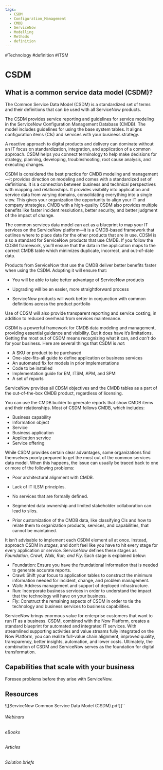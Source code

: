 ```yaml
---
tags:
  - CSDM
  - Configuration_Management
  - CMDB
  - ServiceNow
  - Modelling
  - Methods
  - definition
---
```

#Technology #definition #ITSM

# CSDM

## What is a common service data model (CSDM)?

The Common Service Data Model (CSDM) is a standardized set of terms and their definitions that can be used with all ServiceNow products.

The CSDM provides service reporting and guidelines for service modeling in the ServiceNow Configuration Management Database (CMDB). The model includes guidelines for using the base system tables. It aligns configuration items (CIs) and services with your business strategy.

A reactive approach to digital products and delivery can dominate without an IT focus on standardization, integration, and application of a common approach. CSDM helps you connect terminology to help make decisions for strategy, planning, developing, troubleshooting, root cause analysis, and executing changes.

CSDM is considered the best practice for CMDB modeling and management—it provides direction on modeling and comes with a standardized set of definitions. It is a connection between business and technical perspectives with mapping and relationships. It provides visibility into application and service data from varying domains, consolidating everything into a single view. This gives your organization the opportunity to align your IT and company strategies. CMDB with a high-quality CSDM also provides multiple benefits like faster incident resolutions, better security, and better judgment of the impact of change.

The common services data model can act as a blueprint to map your IT services on the ServiceNow platform—it is a CMDB-based framework that outlines where to place data for the other products that are in use. CDSM is also a standard for ServiceNow products that use CMDB. If you follow the CDSM framework, you’ll ensure that the data in the application maps to the correct CMDB table which minimizes duplicate, incorrect, and out-of-date data.

Products from ServiceNow that use the CMDB deliver better benefits faster when using the CSDM. Adopting it will ensure that:

-   You will be able to take better advantage of ServiceNow products
-   Upgrading will be an easier, more straightforward process  
    
-   ServiceNow products will work better in conjunction with common definitions across the product portfolio

Use of CDSM will also provide transparent reporting and service costing, in addition to reduced overhead from services maintenance.

CSDM is a powerful framework for CMDB data modeling and management, providing essential guidance and visibility. But it does have it’s limitations. Getting the most out of CSDM means recognizing what it can, and _can’t_ do for your business. Here are several things that CSDM is _not_:

-   A SKU or product to be purchased
-   One-size-fits-all guide to define application or business services
-   An automated fix for models in prior implementations
-   Code to be installed
-   Implementation guide for EM, ITSM, APM, and SPM
-   A set of reports

ServiceNow provides all CDSM objectives and the CMDB tables as a part of the out-of-the-box CMDB product, regardless of licensing.

You can use the CMDB builder to generate reports that show CMDB items and their relationships. Most of CSDM follows CMDB, which includes:

-   Business capability
-   Information object
-   Service
-   Business application
-   Application service
-   Service offering

While CSDM provides certain clear advantages, some organizations find themselves poorly prepared to get the most out of the common services data model. When this happens, the issue can usually be traced back to one or more of the following problems:

-   Poor architectural alignment with CMDB.  
    
-   Lack of IT ILSM principles.
-   No services that are formally defined.
-   Segmented data ownership and limited stakeholder collaboration can lead to silos.
-   Prior customization of the CMDB data, like classifying CIs and how to relate them to organization products, services, and capabilities, that cannot be maintained.

It isn’t advisable to implement each CSDM element all at once. Instead, approach CSDM in _stages_, and don’t feel like you have to hit every stage for every application or service. ServiceNow defines these stages as _Foundation, Crawl, Walk, Run, and Fly_. Each stage is explained below:  

-   Foundation: Ensure you have the foundational information that is needed to generate accurate reports.
-   Crawl: Shift your focus to application tables to construct the minimum information needed for incident, change, and problem management.
-   Walk: Address management and support of deployed infrastructure.
-   Run: Incorporate business services in order to understand the impact that the technology will have on your business.
-   Fly: Construct the remaining aspects of CSDM in order to tie the technology and business services to business capabilities.

ServiceNow brings enormous value for enterprise customers that want to run IT as a business. CSDM, combined with the Now Platform, creates a standard blueprint for automated and integrated IT services. With streamlined supporting activities and value streams fully integrated on the Now Platform, you can realize full-value chain alignment, improved quality, transparency, better insights, automation, and lower costs. Ultimately, the combination of CSDM and ServiceNow serves as the foundation for digital transformation.

## Capabilities that scale with your business

Foresee problems before they arise with ServiceNow.

## Resources
![[ServiceNow Common Service Data Model (CSDM).pdf]]``
###### Webinars

###### eBooks

###### Articles

###### Solution briefs